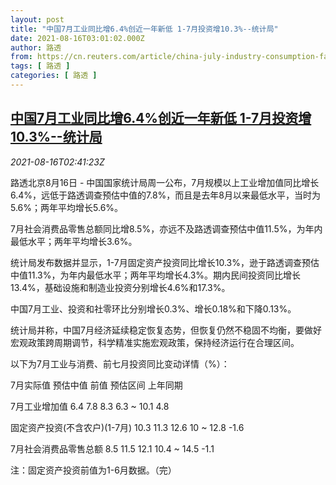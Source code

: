 ```yaml
---
layout: post
title: "中国7月工业同比增6.4%创近一年新低 1-7月投资增10.3%--统计局"
date: 2021-08-16T03:01:02.000Z
author: 路透
from: https://cn.reuters.com/article/china-july-industry-consumption-fai-0816-idCNKBS2FH077
tags: [ 路透 ]
categories: [ 路透 ]
---
```

<!--1629082862000-->
[中国7月工业同比增6.4%创近一年新低 1-7月投资增10.3%--统计局](https://cn.reuters.com/article/china-july-industry-consumption-fai-0816-idCNKBS2FH077)
------

<div>
<div><i>2021-08-16T02:41:23Z</i></div><p>路透北京8月16日 - 中国国家统计局周一公布，7月规模以上工业增加值同比增长6.4%，远低于路透调查预估中值的7.8%，而且是去年8月以来最低水平，当时为5.6%；两年平均增长5.6%。</p><p>7月社会消费品零售总额同比增8.5%，亦远不及路透调查预估中值11.5%，为年内最低水平；两年平均增长3.6%。</p><p>统计局发布数据并显示，1-7月固定资产投资同比增长10.3%，逊于路透调查预估中值11.3%，为年内最低水平；两年平均增长4.3%。期内民间投资同比增长13.4%，基础设施和制造业投资分别增长4.6%和17.3%。</p><p>中国7月工业、投资和社零环比分别增长0.3%、增长0.18%和下降0.13%。</p><p>统计局并称，中国7月经济延续稳定恢复态势，但恢复仍然不稳固不均衡，要做好宏观政策跨周期调节，科学精准实施宏观政策，保持经济运行在合理区间。</p><p>以下为7月工业与消费、前七月投资同比变动详情（%）：</p><p>7月实际值 预估中值 前值 预估区间 上年同期</p><p>7月工业增加值 6.4 7.8 8.3 6.3 ~ 10.1 4.8</p><p>固定资产投资(不含农户)(1-7月) 10.3 11.3 12.6 10 ~ 12.8 -1.6</p><p>7月社会消费品零售总额 8.5 11.5 12.1 10.4 ~ 14.5 -1.1</p><p>注：固定资产投资前值为1-6月数据。（完）</p>
</div>
